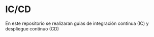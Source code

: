 # IC/CD
En este repositorio se realizaran guias de integración continua (IC) y despliegue continuo (CD)
